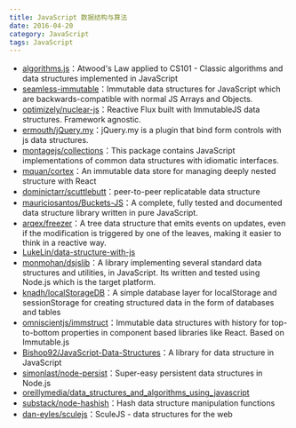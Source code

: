 ```yaml
---
title: JavaScript 数据结构与算法
date: 2016-04-20
category: JavaScript
tags: JavaScript
---
```


- [algorithms.js](https://github.com/felipernb/algorithms.js)：Atwood's Law applied to CS101 - Classic algorithms and data structures implemented in JavaScript
- [seamless-immutable](https://github.com/rtfeldman/seamless-immutable)：Immutable data structures for JavaScript which are backwards-compatible with normal JS Arrays and Objects.
- [optimizely/nuclear-js](https://github.com/optimizely/nuclear-js)：Reactive Flux built with ImmutableJS data structures. Framework agnostic.
- [ermouth/jQuery.my](https://github.com/ermouth/jQuery.my)：jQuery.my is a plugin that bind form controls with js data structures.
- [montagejs/collections](https://github.com/montagejs/collections)：This package contains JavaScript implementations of common data structures with idiomatic interfaces.
- [mquan/cortex](https://github.com/mquan/cortex)：An immutable data store for managing deeply nested structure with React
- [dominictarr/scuttlebutt](https://github.com/dominictarr/scuttlebutt)：peer-to-peer replicatable data structure
- [mauriciosantos/Buckets-JS](https://github.com/mauriciosantos/Buckets-JS)：A complete, fully tested and documented data structure library written in pure JavaScript.
- [arqex/freezer](https://github.com/arqex/freezer)：A tree data structure that emits events on updates, even if the modification is triggered by one of the leaves, making it easier to think in a reactive way.
- [LukeLin/data-structure-with-js](https://github.com/LukeLin/data-structure-with-js)
- [monmohan/dsjslib](https://github.com/monmohan/dsjslib)：A library implementing several standard data structures and utilities, in JavaScript. Its written and tested using Node.js which is the target platform.
- [knadh/localStorageDB](https://github.com/knadh/localStorageDB)：A simple database layer for localStorage and sessionStorage for creating structured data in the form of databases and tables
- [omniscientjs/immstruct](https://github.com/omniscientjs/immstruct)：Immutable data structures with history for top-to-bottom properties in component based libraries like React. Based on Immutable.js
- [Bishop92/JavaScript-Data-Structures](https://github.com/Bishop92/JavaScript-Data-Structures)：A library for data structure in JavaScript
- [simonlast/node-persist](https://github.com/simonlast/node-persist)：Super-easy persistent data structures in Node.js
- [oreillymedia/data_structures_and_algorithms_using_javascript](https://github.com/oreillymedia/data_structures_and_algorithms_using_javascript)
- [substack/node-hashish](https://github.com/substack/node-hashish)：Hash data structure manipulation functions
- [dan-eyles/sculejs](https://github.com/dan-eyles/sculejs)：SculeJS - data structures for the web

